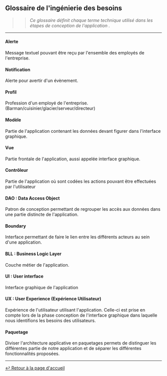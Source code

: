 ## Glossaire de l'ingénierie des besoins

>> *Ce glossaire définit chaque terme technique utilisé dans les étapes de conception de l'application .*

---

#### Alerte

Message textuel pouvant être reçu par l'ensemble des employés de l'entreprise.

#### Notification

Alerte pour avertir d'un évènement.

#### Profil

Profession d'un employé de l'entreprise. (Barman/cuisinier/glacier/serveur/directeur)

#### Modèle

Partie de l'application contenant les données devant figurer dans l'interface graphique.

#### Vue

Partie frontale de l'application, aussi appelée interface graphique.

#### Contrôleur

Partie de l'application où sont codées les actions pouvant être effectuées par l'utilisateur

#### DAO : Data Access Object

Patron de conception permettant de regrouper les accès aux données dans une partie distincte de l'application.

#### Boundary

Interface permettant de faire le lien entre les différents acteurs au sein d'une application.

#### BLL : Business Logic Layer

Couche métier de l'application.

#### UI : User interface

Interface graphique de l'application

#### UX : User Experience (Expérience Utilisateur)

Expérience de l'utilisateur utilisant l'application. Celle-ci est prise en compte lors de la phase conception de l'interface graphique dans laquelle nous identifions les besoins des utilisateurs.

#### Paquetage

Diviser l'architecture applicative en paquetages permets de distinguer les différentes partie de notre application et de séparer les différentes fonctionnalités proposées.

---

[:leftwards_arrow_with_hook: Retour à la page d'accueil](../README.md)
